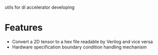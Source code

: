 utils for dl accelerator developing

# Features
- Convert a 2D tensor to a hex file readable by Verilog and vice versa
- Hardware specification boundary condition handling mechanism
